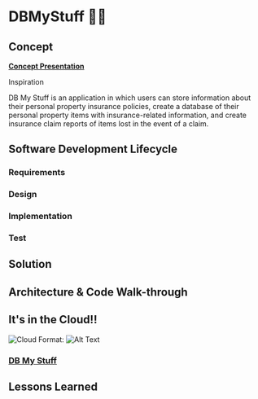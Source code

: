# DBMyStuff 	:woman_technologist:

## Concept

**[Concept Presentation](https://prezi.com/view/boyYX2lCzWfMdtXd0eJE/)**

Inspiration

DB My Stuff is an application in which users can store information about their personal property insurance policies, create a database of their personal property items with insurance-related information, and create insurance claim reports of items lost in the event of a claim.

## Software Development Lifecycle

### Requirements


### Design


### Implementation


### Test


## Solution



## Architecture & Code Walk-through



## It's in the Cloud!!

![Cloud](/images/sleepingbeautyclouds.png)
Format: ![Alt Text](url)

### [DB My Stuff](https://dbmystuff.azurewebsites.net)




## Lessons Learned

